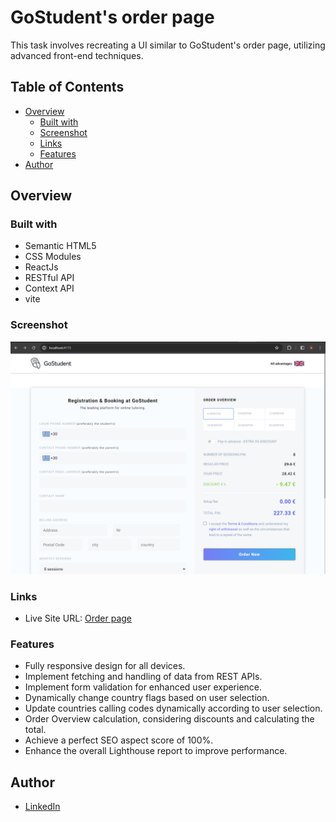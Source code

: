 # GoStudent's order page

This task involves recreating a UI similar to GoStudent's order page, utilizing advanced front-end techniques.

## Table of Contents

- [Overview](#overview)
  - [Built with](#built-with)
  - [Screenshot](#screenshot)
  - [Links](#links)
  - [Features](#Features)
- [Author](#author)

## Overview

### Built with

- Semantic HTML5
- CSS Modules
- ReactJs
- RESTful API
- Context API
- vite 


### Screenshot

![Order page](Screenshot.png)

### Links

- Live Site URL: [Order page]()


### Features

- Fully responsive design for all devices.
- Implement fetching and handling of data from REST APIs.
- Implement form validation for enhanced user experience.
- Dynamically change country flags based on user selection.
- Update countries   calling codes dynamically according to user selection.
- Order Overview calculation, considering discounts and calculating the total.
- Achieve a perfect SEO aspect score of 100%.
- Enhance the overall Lighthouse report to improve performance.



## Author

- <a href="https://www.linkedin.com/in/abdelrahmmaan/" target="_blank">LinkedIn</a>

